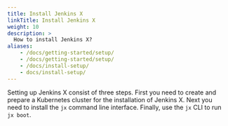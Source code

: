 ```yaml
---
title: Install Jenkins X
linkTitle: Install Jenkins X
weight: 10
description: >
  How to install Jenkins X?
aliases:
    - /docs/getting-started/setup/
    - /docs/getting-started/setup/
    - /docs/install-setup/
    - docs/install-setup/
---
```


Setting up Jenkins X consist of three steps.
First you need to create and prepare a Kubernetes cluster for the installation of Jenkins X.
Next you need to install the `jx` command line interface.
Finally, use the `jx` CLI to run `jx boot`.
